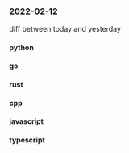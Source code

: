 ### 2022-02-12
diff between today and yesterday

#### python

#### go

#### rust

#### cpp

#### javascript

#### typescript
